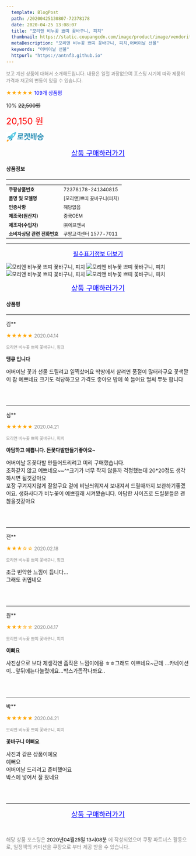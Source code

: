 ```yaml
---
  template: BlogPost
  path: /20200425130807-72378178
  date: 2020-04-25 13:08:07
  title: "모리앤 비누꽃 쁘띠 꽃바구니, 피치"
  thumbnail: https://static.coupangcdn.com/image/product/image/vendoritem/2018/04/20/3595502847/a14e0786-4fac-4c68-827d-11584ec9a747.jpg
  metaDescription: "모리앤 비누꽃 쁘띠 꽃바구니, 피치,어버이날 선물"
  keywords: "어버이날 선물"
  httpurl: "https://antnf3.github.io"
---
```

  
<span style="color: #888;font-size:0.8rem">보고 계신 상품에 대해서 소개해드립니다.
내용은 일절 과장없으며 포스팅 시기에 따라 제품의 가격과 재고의 변동이 있을 수 있습니다.</span>
  
<span style="color: orange;">★★★★★</span> <span style="color: blue;font-size: 0.85rem;">109개 상품평</span>

<span style="font-size: 0.9rem">10%</span> <span style="font-size: 0.9rem">~~22,500원~~</span>

<span style="color: red;font-size: 1.5rem;">20,150 원</span>

![로켓배송](/assets/rocket_logo.png)

<p align="center"><a href="http://me2.do/IGArtb8k" style="font-size: 1.2rem; color: blue;">상품 구매하러가기</a></p>

#### 상품정보

---

|                  |                       |
| ---------------- | --------------------- |
| **<span style="font-size:0.8rem;">쿠팡상품번호</span>** | <span style="font-size:0.8rem;">72378178-241340815</span> |
| **<span style="font-size:0.8rem;">품명 및 모델명</span>**    | <span style="font-size:0.8rem;">[모리앤]쁘띠 꽃바구니(피치)</span>        |
| **<span style="font-size:0.8rem;">인증사항</span>**    | <span style="font-size:0.8rem;">해당없음</span>        |
| **<span style="font-size:0.8rem;">제조국(원산지)</span>**    | <span style="font-size:0.8rem;">중국OEM</span>        |
| **<span style="font-size:0.8rem;">제조자(수입자)</span>**    | <span style="font-size:0.8rem;">㈜에프엔씨</span>        |
| **<span style="font-size:0.8rem;">소비자상담 관련 전화번호</span>**    | <span style="font-size:0.8rem;">쿠팡고객센터 1577-7011</span>        |

---

<p align="center"><a href="http://me2.do/IGArtb8k" style="font-size: 1rem; color: blue;">필수표기정보 더보기</a></p>

![모리앤 비누꽃 쁘띠 꽃바구니, 피치](http://thumbnail7.coupangcdn.com/thumbnails/remote/q89/image/product/content/vendorItem/2019/04/25/241340815/7837558f-fef8-470a-be48-0a0dd3546e16.jpg)
![모리앤 비누꽃 쁘띠 꽃바구니, 피치](http://thumbnail8.coupangcdn.com/thumbnails/remote/q89/image/product/content/vendorItem/2018/04/27/241340815/4162d0bb-4c69-4cd4-ba5f-a63e14bfbc23.jpg)
![모리앤 비누꽃 쁘띠 꽃바구니, 피치](http://thumbnail9.coupangcdn.com/thumbnails/remote/q89/image/product/content/vendorItem/2019/04/25/241340815/914c8701-bea2-45e8-8d2f-ea0ea2de2856.jpg)
![모리앤 비누꽃 쁘띠 꽃바구니, 피치](http://thumbnail7.coupangcdn.com/thumbnails/remote/q89/image/product/content/vendorItem/2019/04/25/241340815/66d1a4b2-3338-48a4-ac39-1d4e11e13fd2.jpg)

<p align="center"><a href="http://me2.do/IGArtb8k" style="font-size: 1.2rem; color: blue;">상품 구매하러가기</a></p>

#### 상품평
  
---
  
김**
    
<span style="color: orange;">★★★★★</span> <span style="font-size:0.8rem;color: #888;">2020.04.14</span>
    
<span style="color: #888;font-size:0.7rem">모리앤 비누꽃 쁘띠 꽃바구니, 핑크</span>
    
<span style="font-size:0.85rem">**땡큐 입니다**</span>
    
<span style="font-size: 0.9rem;">어버이날  꽃과 선물 드릴려고 일찍샀어요 딱땅에서 살려면 품절이 많터라구요  꽃색깔이 참 예쁘네요 크기도 적당하고요 가격도 좋아요  맘에 쏙 들어요 벌써 뿌듯 합니다</span>
    
<br>
<br>

---
  
심**
    
<span style="color: orange;">★★★★★</span> <span style="font-size:0.8rem;color: #888;">2020.04.21</span>
    
<span style="color: #888;font-size:0.7rem">모리앤 비누꽃 쁘띠 꽃바구니, 피치</span>
    
<span style="font-size:0.85rem">**아담하고 예쁩니다. 돈꽃다발만들기좋아요~**</span>
    
<span style="font-size: 0.9rem;">어버이날 돈꽃다발 만들어드리려고 미리 구매했습니다. <br/>조화같지 않고 예쁘네요~~^^크기가 너무 작지 않을까 걱정했는데 20*20정도 생각하시면 될것같아요<br/>포장 구겨지지않게 잘왔구요 겉에 비닐씌워져서 보내져서 드릴때까지 보관하기좋겠어요. 생화사다가 비누꽃이 예쁘길래 시켜봤습니다. 아담한 사이즈로 드릴분들은 괜찮을것같아요</span>
    
<br>
<br>

---
  
전**
    
<span style="color: orange;">★★★☆☆</span> <span style="font-size:0.8rem;color: #888;">2020.02.18</span>
    
<span style="color: #888;font-size:0.7rem">모리앤 비누꽃 쁘띠 꽃바구니, 핑크</span>
    

    
<span style="font-size: 0.9rem;">조금 빈약한 느낌이 듭니다...<br/>그래도 귀엽네요</span>
    
<br>
<br>

---
  
원**
    
<span style="color: orange;">★★★☆☆</span> <span style="font-size:0.8rem;color: #888;">2020.04.17</span>
    
<span style="color: #888;font-size:0.7rem">모리앤 비누꽃 쁘띠 꽃바구니, 피치</span>
    
<span style="font-size:0.85rem">**이뻐요**</span>
    
<span style="font-size: 0.9rem;">사진상으로 보다 제생각엔 좀작은 느낌이에용 ㅎㅎ그래도 이쁘네요~근데 ...카네이션이...앞뒤에는다눌렸에요...박스가좀작나봐요..</span>
    
<br>
<br>

---
  
박**
    
<span style="color: orange;">★★★★★</span> <span style="font-size:0.8rem;color: #888;">2020.04.21</span>
    
<span style="color: #888;font-size:0.7rem">모리앤 비누꽃 쁘띠 꽃바구니, 피치</span>
    
<span style="font-size:0.85rem">**꽃바구니 이뻐요**</span>
    
<span style="font-size: 0.9rem;">사진과 같은 상품이예요<br/>예뻐요<br/>어버이날 드리려고 준비했어요<br/>박스에  넣어서 잘 왔네요</span>
    
<br>
<br>


  
---
  
<p align="center"><a href="http://me2.do/IGArtb8k" style="font-size: 1.2rem; color: blue;">상품 구매하러가기</a></p>
  
<br>
  
<span style="font-size: 0.85rem; color: #888;">해당 상품 포스팅은 <span style="color: #000;"> 2020년04월25일 13시08분 </span> 에 작성되었으며 쿠팡 파트너스 활동으로, 일정액의 커미션을 쿠팡으로 부터 제공 받을 수 있습니다.</span>
